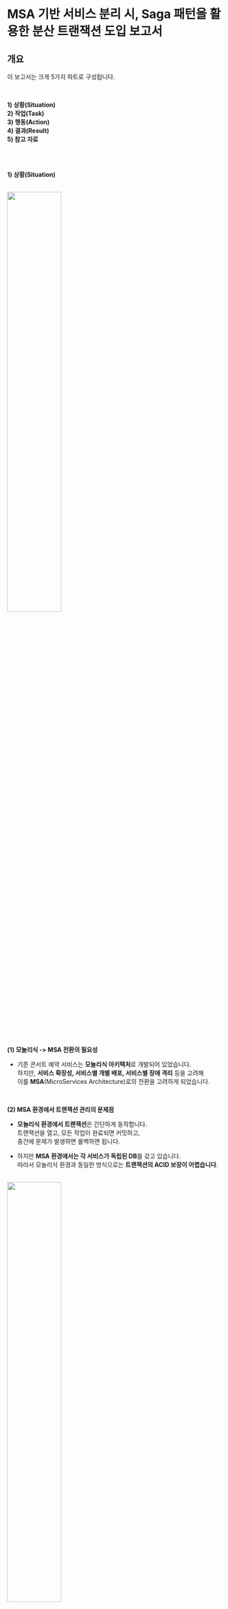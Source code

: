 
# MSA 기반 서비스 분리 시, Saga 패턴을 활용한 분산 트랜잭션 도입 보고서 

## 개요

이 보고서는 크게 5가지 파트로 구성됩니다.

<br> 
  
**1) 상황(Situation)** <br>
**2) 작업(Task)** <br>
**3) 행동(Action)** <br>
**4) 결과(Result)** <br>
**5) 참고 자료** <br> 


<br> 
<br>


**1) 상황(Situation)** <br>

<br> 

<img src="https://github.com/user-attachments/assets/2e7b71e7-cbee-4306-ba58-84d144972884" width="50%" />


<br> 
<br> 

**(1) 모놀리식 -> MSA 전환의 필요성**

- 기존 콘서트 예약 서비스는 **모놀리식 아키텍처**로 개발되어 있었습니다. <br>
  하지만, **서비스 확장성, 서비스별 개별 배포, 서비스별 장애 격리** 등을 고려해 <br>
  이를 **MSA**(MicroServices Architecture)로의 전환을 고려하게 되었습니다.

<br> 

**(2) MSA 환경에서 트랜잭션 관리의 문제점**

- **모놀리식 환경에서 트랜잭션**은 간단하게 동작합니다. <br>
  트랜잭션을 열고, 모든 작업이 완료되면 커밋하고, <br> 
  중간에 문제가 발생하면 롤백하면 됩니다. <br>
    
- 하지만 **MSA 환경에서는 각 서비스가 독립된 DB**를 갖고 있습니다. <br>
  따라서 모놀리식 환경과 동일한 방식으로는 **트랜잭션의 ACID 보장이 어렵습니다**. <br>

<br> 

<img src="https://github.com/user-attachments/assets/c02770cb-93c7-42c6-9cf8-4bdc486e6c08" width="50%" />

- 예를 들어, MSA 환경에서 **예약- 멤버 잔액 차감 - 결제**가 순차적으로 일어나야 하는 MSA 환경에서 <br>
  결제 과정에서 에러가 발생하면 결제 DB의 트랜잭션만 롤백되는 것이 아니라 <br>
  이전 단계인 **예약 및 멤버 잔액 차감의 트랜잭션도 모두 롤백**되어야 합니다. <br>

- 따라서, MSA 환경으로 전환하려면 **분산 트랜잭션 관리가 필요**하며, <br>
  이를 통해 여러 개의 분산 트랜잭션을 하나처럼 관리하고, ACID 보장을 유지해야 했습니다. <br>  



<br> 
<br> 


**2) 작업(Task)** <br>

- MSA 환경에서 분산 트랜잭션을 관리하는 대표적인 방법은 2가지가 있습니다. <br> 
  그것은 **2PC(Two-Phase Commit) 방식과 Saga 패턴**입니다. <br>
  각각의 특징을 학습하고, 장단점을 비교해봤습니다. <br>

<br> 

**(1) 2PC(Two-Phase Commit)** <br> 

- **Two-Phase Commit**은 분산 트랜잭션을 처리하는데 사용되는 프로토콜로, <br>
  트랜잭션의 **성공** 또는 **실패**를 결정하는 **코디네이터**가 존재하는 접근 방식입니다. <br>
  이 프로토콜은 **두 단계**로 나눠져 있으며, 각 단계에서 코디네이터가 중요한 역할을 합니다. 

<br> 

**(1-1) 투표 단계(Voting Phase)** <br> 
<br> 
<img src="https://github.com/user-attachments/assets/9b559a3c-1bd5-4fbd-a7d5-d78be3e5c1b3" alt="Image 1" width="50%">

- 코디네이터는 각 트랜잭션 참가자에게 **커밋 가능 여부**를 질의합니다. <br>
- 각 참가자는 자신이 처리한 트랜잭션의 상태를 점검한 후, <br>
  커밋할 수 있으면 Yes를, 그렇지 않으면 No를 응답합니다. <br>

<br> 
 
**(1-2) 커밋 단계(Commit Phase)** <br> 
<br>
<img src="https://github.com/user-attachments/assets/9a14741f-fd6a-408d-aefd-11f7351da2df" alt="Image 2" width="50%">

- 만약 모든 참가자가 **트랜잭션 커밋 가능**하다고 응답했을 경우에 <br>
  **코디네이터**는 커밋 요청을 보내, 트랜잭션을 **성공적으로 완료**합니다. <br>

- 하지만 **단 하나의 서비스**라도, **트랜잭션 커밋 불가**하다고 응답하거나, 트랜잭션 도중 **에러가 발생**하면, <br>
  코디네이터는 **롤백 요청**을 보내고, **트랜잭션을 전체 실패로 처리**하여 **모든 참가자가 롤백**하도록 합니다. <br> 


<br> 

**(1-3) 결론** <br> 

- **2PC 방식**의 **장점과 단점**은 아래와 같습니다.

| 항목   | 내용                                                                 |
|--------|----------------------------------------------------------------------|
| 장점   | 트랜잭션의 원자성(All or nothing)을 보장합니다. |
|        | 데이터 일관성을 보장합니다.                                           |
| 단점   | 2PC는 코디네이터에 의존적이어서, 코디네이터 장애 시 모든 트랜잭션 작업이 중단됩니다. |
|        | 2PC는 참여자가 많아질수록 복잡도가 증가합니다.                         |
|        | 2PC는 블로킹 방식으로 동작하므로, 참여자 중 하나가 응답을 하지 않으면 전체 트랜잭션이 블로킹됩니다. |
|        | NoSQL 등 일부 DBMS가 지원하지 않으면 사용할 수 없습니다.                   |

- 결론적으로, 2PC 방식은 **높은 일관성**을 제공하지만, 그 대가로 **낮은 가용성**과 **낮은 확장성**을 가진 방식입니다.


<br> 


#### (2) Saga 패턴 <br> 
<br>
<table>
  <tr>
    <td><img src="https://github.com/user-attachments/assets/4215561b-5c6f-404d-afc2-08c9ee783af0" alt="Image 1" width="800"></td>
    <td><img src="https://github.com/user-attachments/assets/c686d098-26b5-4ea2-a428-d2afc5d89634" alt="Image 2" width="800"></td>
  </tr>
</table>


- Saga 패턴은 2PC와 달리 각 서비스가 **작은 로컬 트랜잭션**을 실행하면서 진행됩니다. <br> 
  특정 단계에서 실패하면 이전에 커밋된 트랜잭션들에게 **보상 트랜잭션**을 보내 롤백합니다. <br> 

- Saga 패턴의 특징은 '**최종 일관성**(Eventual Consistency)을 보장한다는 점입니다. <br> 
  이는 2PC가 제공하는 '**강력한 일관성**(Strong Consistency)'과 차이를 보입니다. <br> 
  최종 일관성은 시스템이 결과적으로 일관성을 맞추는 모델로, 즉시 일관성을 요구하지 않고, <br>
  점진적으로 일관된 상태로 수렴하는 방식입니다. <br> 

- Saga 패턴은 크게 **코레오그래피 방식**과 **오케스트레이션 방식**이 존재합니다. <br>
  각각에 대해 살펴보고 **콘서트 예약 서비스를 기준으로 도식화**해보겠습니다. <br>


<br> 


#### (2-1) 코레오그래피(Choreography) 방식

<br> 

![hello drawio](https://github.com/user-attachments/assets/9c1fba82-7327-4423-adbf-1511ca2f5258)


#### (2-2) 오케스트레이션(Orchestration) 방식

<br>

![hello drawio (1)](https://github.com/user-attachments/assets/45afa4db-4e1f-453b-967c-68eba7754f94)

<br> 

#### (3) 2PC 방식과 Saga 패턴 비교 및 선택 <br> 
<br> 

![image](https://github.com/user-attachments/assets/be82919c-486a-464f-b9cf-4d34a76239ae)

- **2PC 방식**은 모든 참여자들이 트랜잭션을 열고, **가장 느린 참여자**의 투표까지 기다려야 한다는 점에서 <br>
  **낮은 가용성**과 **확장성**을 갖는다는 문제가 있습니다. <br>

- 반면, **Saga 패턴**의 경우 각 서비스들의 **로컬 트랜잭션**을 진행한다는 점에서 <br>
  **높은 가용성**과 **확장성**을 갖지만, <br>
  일부 트랜잭션들만 **커밋된 중간 상태**가 노출되며, **보상 트랜잭션**을 직접 구현해야 한다는 **단점**이 있습니다. <br> 

- 저는 **예약 서비스**가 **높은 트래픽**을 견뎌야 하고, <br> 
  추후에 **다른 트랜잭션 참여자들**이 추가될 수 있다는 점을 고려하여 **Saga 패턴**을 채택하였습니다. <br> 


<br> 

#### 3) 행동(Action)

<br> 

(1) **새로운 예약 기능**
- 새로운 예약 기능은 사용자 **좌석 예약**과 **잔액 조회** 후, <br>
  결제 서버로 **결제 요청 이벤트**를 전송하는 방식으로 작동합니다. <br>
  결제 요청 이벤트는 메시지 큐인 **Kafka**를 사용하여 전달됩니다. <br> 

```
@Transactional
public CompletableFuture<ReservationVO> createReservation(String uuid, long concertScheduleId, long seatNumber) throws JsonProcessingException {
        SeatInfo seatInfo = seatInfoService.getSeatInfoWithPessimisticLock(concertScheduleId, seatNumber);
        long price = seatInfo.getSeatGrade().getPrice();

        validateSeatReservation(concertScheduleId, seatNumber);
        checkBalanceOverPrice(uuid, price);

        ConcertSchedule concertSchedule = getConcertSchedule(concertScheduleId);

        PaymentRequestEvent event = PaymentRequestEvent.builder()
                                                       .concertId(concertSchedule.getConcert().getId())
                                                       .concertScheduleId(concertSchedule.getId())
                                                       .uuid(uuid)
                                                       .seatNumber(seatNumber)
                                                       .price(price)
                                                       .build();

        ObjectMapper objectMapper = new ObjectMapper();
        String eventJson = objectMapper.writeValueAsString(event);

        Outbox outbox = Outbox.of("reservation", "payment-request-topic", "PaymentRequest", eventJson, false);
        outboxRepository.save(outbox);

        return reservationFuture;
    }
}
```


<br> 


(2) **MSA로 분리된 결제 기능** 
- 결제 기능은 **Kafka**를 통해 전달된 이벤트를 **리스닝**한 후 결제 작업을 처리합니다. <br>
  결제가 성공하면 **예약 서버**로 **성공 이벤트**를 Kafka를 통해 예약 서버로 전달하고, <br>
  실패하면 **실패 이벤트**를 전송합니다. <br> 

- 이 과정에서는 외부 결제 시스템이 연동된다고 가정합니다. <br> 

```
@Transactional
public void createPayment(PaymentRequestEvent paymentRequestEvent){

        long concertId = paymentRequestEvent.getConcertId();
        long concertScheduleId = paymentRequestEvent.getConcertScheduleId();
        String uuid = paymentRequestEvent.getUuid();
        long seatNumber = paymentRequestEvent.getSeatNumber();
        long price = paymentRequestEvent.getPrice();

        try {
            boolean paymentSuccess = externalPaymentSystemCall(uuid, price);

            if (!paymentSuccess) {
                kafkaMessageProducer.sendPaymentFailedEvent("payment-failed-topic", new PaymentFailedEvent(
                        concertId, concertScheduleId, uuid, seatNumber, price, "Payment system error"
                ));
                return;
            }

            Payment payment = Payment.of(concertId, concertScheduleId, uuid, price);
            paymentRepository.save(payment);

            kafkaMessageProducer.sendPaymentConfirmedEvent("payment-confirmed-topic", new PaymentConfirmedEvent(
                    concertId, concertScheduleId, uuid, seatNumber, price));

        } catch (Exception e) {
            kafkaMessageProducer.sendPaymentFailedEvent("payment-failed-topic", new PaymentFailedEvent(
                    concertId, concertScheduleId, uuid, seatNumber, price, "System error"
            ));
        }
    }
```

<br> 


(3) **결제 완료 시 추가적으로 실행되는 예약 기능**
- 결제 완료 후, 해당 **이벤트**는 **Kafka**를 통해 전달되어 추가적인 예약 작업이 실행됩니다. <br>
  이 과정에서 예약 중 **예외**가 발생하면, **이전 결제 트랜잭션**을 취소해야 하므로, <br>
  **결제 서버**에 **보상 트랜잭션**을 실행할 이벤트를 전달합니다.
  
```
@Transactional
public void handlePaymentConfirmed(PaymentConfirmedEvent event) {

        long concertScheduleId = event.getConcertScheduleId();
        String uuid = event.getUuid();
        long seatNumber = event.getSeatNumber();
        long price = event.getPrice();

        try {
            ConcertSchedule concertSchedule = getConcertSchedule(concertScheduleId);
            SeatInfo seatInfo = seatInfoService.getSeatInfoWithPessimisticLock(concertScheduleId, seatNumber);

            memberService.decreaseBalance(uuid, price);
            updateStatus(concertScheduleId, seatNumber);

            createReservation(concertSchedule.getConcert(), concertSchedule, uuid, seatInfo, price);

            String name = getMember(uuid).getName();
            String concertName = getConcert(concertScheduleId).getName();
            LocalDateTime dateTime = getConcertSchedule(concertScheduleId).getDateTime();

            ReservationVO reservationVO = ReservationVO.of(name, concertName, dateTime, price);

            reservationFacade.getReservationFuture().complete(reservationVO);
        } catch (Exception ex) {
            kafkaMessageProducer.sendPaymentConfirmedEvent("payment-compensation-topic", event);
            throw new CustomException(ErrorCode.RESERVATION_FAILED, Loggable.ALWAYS);
        }
    }
```

<br> 

(4) **예약 실패 시, 결제 서버에서 발생하는 보상 트랜잭션**

- **결제 서버**는 **보상 트랜잭션 요청 이벤트**를 전달 받으면, <br>
  해당 요청 따라 **보상 트랜잭션**을 실시합니다. <br>
  이를 통해 이전에 **성공한 결제 트랜잭션은 취소**가 됩니다. <br> 

```
@Transactional
public void handleCompensationEvent(PaymentRequestEvent paymentRequestEvent) {
        long concertId = paymentRequestEvent.getConcertId();
        long concertScheduleId = paymentRequestEvent.getConcertScheduleId();
        String uuid = paymentRequestEvent.getUuid();
        long seatNumber = paymentRequestEvent.getSeatNumber();
        long price = paymentRequestEvent.getPrice();

        try {
            Payment payment = paymentRepository.findByConcertIdAndConcertScheduleIdAndUuid(concertId, concertScheduleId, uuid)
                    .orElseThrow(() -> new CustomException(ErrorCode.PAYMENT_NOT_FOUND, Loggable.ALWAYS));

            paymentRepository.delete(payment);

            kafkaMessageProducer.sendPaymentCompensationSuccessEvent("payment-compensation-success-topic", new PaymentCompensationSuccessEvent(
                    concertId, concertScheduleId, uuid, seatNumber, price, "Payment canceled successfully"
            ));
        } catch (Exception e) {
            kafkaMessageProducer.sendPaymentCompensationFailedEvent("payment-compensation-failed-topic", new PaymentCompensationFailedEvent(
                    concertId, concertScheduleId, uuid, seatNumber, price, "Compensation failed"
            ));
        }
}
```


#### 4) 결과(Result) 

- MSA 도입을 통해 **개선된 점**은 다음과 같습니다.

**(1) 독립적 배포 가능** <br>
- 각 서비스별로 독립적으로 배포가 가능하고, 빌드 파일의 크기도 줄어드므로, 빌드 시간도 단축됩니다. <br> 

**(2) 각 서비스별 장애 격리** <br> 
- 하나의 서비스에서 발생한 장애가 다른 서비스로 전파되지 않고, 각 서비스별 장애가 격리됩니다.

**(3) 서비스별 기술 선택의 유연성** <br>
- 각 서비스가 독립적인 기술 스택을 선택할 수 있어, 기술 선택에 있어 더 큰 유연성을 제공합니다. <br> 



#### 5) 참고자료 

